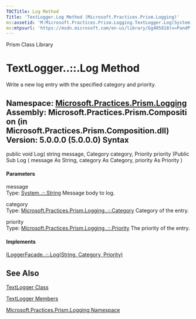 ```yaml
---
TOCTitle: Log Method
Title: 'TextLogger.Log Method (Microsoft.Practices.Prism.Logging)'
ms:assetid: 'M:Microsoft.Practices.Prism.Logging.TextLogger.Log(System.String,Microsoft.Practices.Prism.Logging.Category,Microsoft.Practices.Prism.Logging.Priority)'
ms:mtpsurl: 'https://msdn.microsoft.com/en-us/library/Gg405818(v=PandP.50)'
---
```


Prism Class Library

TextLogger..::.Log Method
=========================

Write a new log entry with the specified category and priority.

**Namespace:** [Microsoft.Practices.Prism.Logging](https://msdn.microsoft.com/n:microsoft.practices.prism.logging)
**Assembly:** Microsoft.Practices.Prism.Composition (in Microsoft.Practices.Prism.Composition.dll) Version: 5.0.0.0 (5.0.0.0)
Syntax
------

<span id="syntaxToggle"></span>public void Log( string message, Category category, Priority priority )Public Sub Log ( message As String, category As Category, priority As Priority )
#### Parameters

message  
Type: [System..::.String](http://msdn2.microsoft.com/en-us/library/s1wwdcbf)
Message body to log.

<!-- -->

category  
Type: [Microsoft.Practices.Prism.Logging..::.Category](https://msdn.microsoft.com/t:microsoft.practices.prism.logging.category)
Category of the entry.

<!-- -->

priority  
Type: [Microsoft.Practices.Prism.Logging..::.Priority](https://msdn.microsoft.com/t:microsoft.practices.prism.logging.priority)
The priority of the entry.

#### Implements

[ILoggerFacade..::.Log(String, Category, Priority)](https://msdn.microsoft.com/m:microsoft.practices.prism.logging.iloggerfacade.log(system.string%2cmicrosoft.practices.prism.logging.category%2cmicrosoft.practices.prism.logging.priority))

See Also
--------

<span id="seeAlsoToggle"></span>
[TextLogger Class](https://msdn.microsoft.com/t:microsoft.practices.prism.logging.textlogger)

[TextLogger Members](https://msdn.microsoft.com/allmembers.t:microsoft.practices.prism.logging.textlogger)

[Microsoft.Practices.Prism.Logging Namespace](https://msdn.microsoft.com/n:microsoft.practices.prism.logging)
